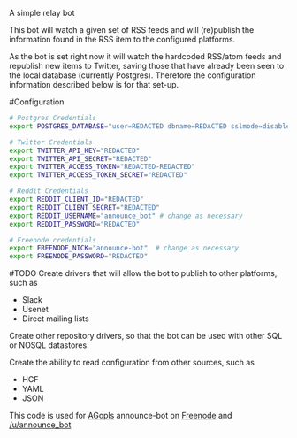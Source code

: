 A simple relay bot

This bot will watch a given set of RSS feeds and will (re)publish the
information found in the RSS item to the configured platforms.

As the bot is set right now it will watch the hardcoded RSS/atom feeds and
republish new items to Twitter, saving those that have already been seen to the
local database (currently Postgres). Therefore the configuration information
described below is for that set-up.

#Configuration
```bash
# Postgres Credentials
export POSTGRES_DATABASE="user=REDACTED dbname=REDACTED sslmode=disable password=REDACTED"

# Twitter Credentials
export TWITTER_API_KEY="REDACTED"
export TWITTER_API_SECRET="REDACTED"
export TWITTER_ACCESS_TOKEN="REDACTED-REDACTED"
export TWITTER_ACCESS_TOKEN_SECRET="REDACTED"

# Reddit Credentials
export REDDIT_CLIENT_ID="REDACTED"
export REDDIT_CLIENT_SECRET="REDACTED"
export REDDIT_USERNAME="announce_bot" # change as necessary
export REDDIT_PASSWORD="REDACTED"

# Freenode credentials
export FREENODE_NICK="announce-bot"  # change as necessary
export FREENODE_PASSWORD="REDACTED"
```

#TODO
Create drivers that will allow the bot to publish to other platforms, such as
  - Slack
  - Usenet
  - Direct mailing lists

Create other repository drivers, so that the bot can be used with other SQL or
NOSQL datastores.

Create the ability to read configuration from other sources, such as
  - HCF
  - YAML
  - JSON

This code is used for [AGopls](https://twitter.com/AGopl://twitter.com/AGopls)
announce-bot on [Freenode](https://freenode.net/)
and [/u/announce_bot](https://www.reddit.com/user/announce_bot)
